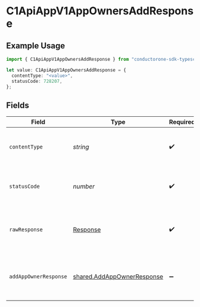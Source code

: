 # C1ApiAppV1AppOwnersAddResponse

## Example Usage

```typescript
import { C1ApiAppV1AppOwnersAddResponse } from "conductorone-sdk-typescript/sdk/models/operations";

let value: C1ApiAppV1AppOwnersAddResponse = {
  contentType: "<value>",
  statusCode: 728207,
};
```

## Fields

| Field                                                                           | Type                                                                            | Required                                                                        | Description                                                                     |
| ------------------------------------------------------------------------------- | ------------------------------------------------------------------------------- | ------------------------------------------------------------------------------- | ------------------------------------------------------------------------------- |
| `contentType`                                                                   | *string*                                                                        | :heavy_check_mark:                                                              | HTTP response content type for this operation                                   |
| `statusCode`                                                                    | *number*                                                                        | :heavy_check_mark:                                                              | HTTP response status code for this operation                                    |
| `rawResponse`                                                                   | [Response](https://developer.mozilla.org/en-US/docs/Web/API/Response)           | :heavy_check_mark:                                                              | Raw HTTP response; suitable for custom response parsing                         |
| `addAppOwnerResponse`                                                           | [shared.AddAppOwnerResponse](../../../sdk/models/shared/addappownerresponse.md) | :heavy_minus_sign:                                                              | Empty response with a status code indicating success                            |
